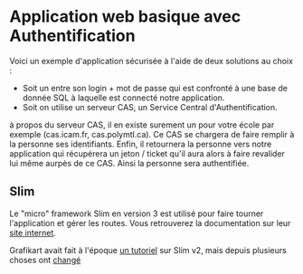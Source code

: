# Application web basique avec Authentification

Voici un exemple d'application sécurisée à l'aide de deux solutions au choix :

* Soit un entre son login + mot de passe qui est confronté à une base de donnée SQL à laquelle est connecté notre application.
* Soit on utilise un serveur CAS, un Service Central d'Authentification.

à propos du serveur CAS, il en existe surement un pour votre école par exemple (cas.icam.fr, cas.polymtl.ca). Ce CAS se chargera de faire remplir à la personne ses identifiants. Enfin, il retournera la personne vers notre application qui récupérera un jeton / ticket qu'il aura alors à faire revalider lui même aurpès de ce CAS. Ainsi la personne sera authentifiée.

## Slim

Le "micro" framework Slim en version 3 est utilisé pour faire tourner l'application et gérer les routes.
Vous retrouverez la documentation sur leur [site internet](http://www.slimframework.com/docs/).

Grafikart avait fait à l'époque [un tutoriel](https://www.grafikart.fr/tutoriels/php/slim-framework-526) sur Slim v2, mais depuis plusieurs choses ont [changé](http://www.slimframework.com/docs/start/upgrade.html)
